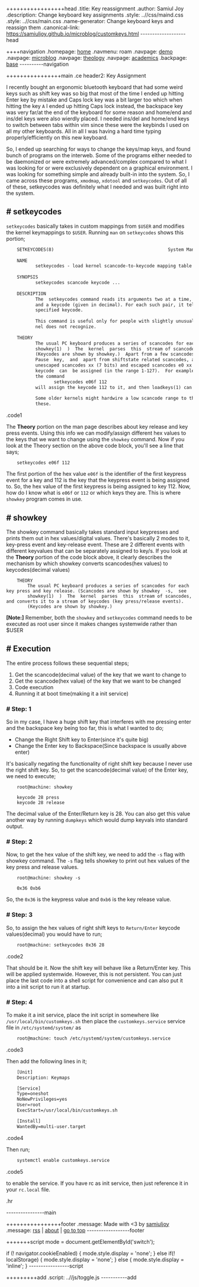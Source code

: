 +++++++++++++++++head
.title: Key reassignment
.author: Samiul Joy
.description: Change keyboard key assignments
.style: ..//css/maind.css
.style: ..//css/main.css
.name-generator: Change keyboard keys and reassign them
.canonical-link: https://samiuljoy.github.io/microblog/customkeys.html
-------------------head

++++navigation
.homepage: [home](..//index.html)
.navmenu: roam
.navpage: [demo](..//demo/base.html)
.navpage: [microblog](..//microblog/base.html)
.navpage: [theology](..//theology/base.html)
.navpage: [academics](..//academics/base.html)
.backpage: [base](base.html)
----------navigation

++++++++++++++++main
.ce header2: Key Assignment

I recently bought an ergonomic bluetooth keyboard that had some weird keys such as shift key was so big that most of the time I ended up hitting Enter key by mistake and Caps lock key was a bit larger too which when hitting the key `A` I ended up hitting Caps lock instead, the backspace key was very far/at the end of the keyboard for some reason and home/end and ins/del keys were also wierdly placed. I needed ins/del and home/end keys to switch between tabs within vim since these were the keybinds I used on all my other keyboards. All in all I was having a hard time typing properly/efficiently on this new keyboard.

So, I ended up searching for ways to change the keys/map keys, and found bunch of programs on the interweb. Some of the programs either needed to be daemonized or were extremely advanced/complex compared to what I was looking for or were exclusively dependent on a graphical environment. I was looking for something simple and already built-in into the system. So, I came across these programs, `xmodmap`, `xdotool` and `setkeycodes`. Out of all of these, setkeycodes was definitely what I needed and was built right into the system.

## # setkeycodes

 `setkeycodes` basically takes in custom mappings from `$USER` and modifies the kernel keymappings to `$USER`. Running `man` on `setkeycodes` shows this portion;


```1
	SETKEYCODES(8)                                           System Manager's Manual                                           SETKEYCODES(8)
	
	NAME
	       setkeycodes - load kernel scancode-to-keycode mapping table entries
	
	SYNOPSIS
	       setkeycodes scancode keycode ...
	
	DESCRIPTION
	       The  setkeycodes command reads its arguments two at a time, each pair of arguments consisting of a scancode (given in hexadecimal)
	       and a keycode (given in decimal). For each such pair, it tells the kernel keyboard driver to map the  specified  scancode  to  the
	       specified keycode.
	
	       This command is useful only for people with slightly unusual keyboards, that have a few keys which produce scancodes that the ker‐
	       nel does not recognize.
	
	THEORY
	       The usual PC keyboard produces a series of scancodes for each key press and key release. (Scancodes are shown by showkey  -s,  see
	       showkey(1)  )  The  kernel  parses  this  stream of scancodes, and converts it to a stream of keycodes (key press/release events).
	       (Keycodes are shown by showkey.)  Apart from a few scancodes with special meaning, and apart from the  sequence  produced  by  the
	       Pause  key,  and  apart from shiftstate related scancodes, and apart from the key up/down bit, the stream of scancodes consists of
	       unescaped scancodes xx (7 bits) and escaped scancodes e0 xx (8+7 bits).  To these scancodes or  scancode  pairs,  a  corresponding
	       keycode  can  be assigned (in the range 1-127).  For example, if you have a Macro key that produces e0 6f according to showkey(1),
	       the command
	              setkeycodes e06f 112
	       will assign the keycode 112 to it, and then loadkeys(1) can be used to define the function of this key.
	
	       Some older kernels might hardwire a low scancode range to the equivalent keycodes; setkeycodes will fail when  you  try  to  remap
	       these.
```
.code1

The **Theory** portion on the man page describes about key release and key press events. Using this info we can modify/assign different hex values to the keys that we want to change using the `showkey` command. Now if you look at the Theory section on the above code block, you'll see a line that says;

```no
	setkeycodes e06f 112
```

The first portion of the hex value `e06f` is the identifier of the first keypress event for a key and 112 is the key that the keypress event is being assigned to. So, the hex value of the first keypress is being assigned to key 112. Now, how do I know what is `e06f` or `112` or which keys they are. This is where `showkey` program comes in use.

## # showkey

The showkey command basically takes standard input keypresses and prints them out in hex values/digital values. There's basically 2 modes to it, key-press event and key-release event. These are 2 different events with different keyvalues that can be separately assigned to key/s. If you look at the **Theory** portion of the code block above, it clearly describes the mechanism by which showkey converts scancodes(hex values) to keycodes(decimal values)

```no
	THEORY
		The usual PC keyboard produces a series of scancodes for each key press and key release. (Scancodes are shown by showkey  -s,  see
		showkey(1)  )  The  kernel  parses  this  stream of scancodes, and converts it to a stream of keycodes (key press/release events).
		(Keycodes are shown by showkey.)
```

 **[Note:]** Remember, both the `showkey` and `setkeycodes` command needs to be executed as root user since it makes changes systemwide rather than $USER

## # Execution

The entire process follows these sequential steps;

1. Get the scancode(decimal value) of the key that we want to change to
2. Get the scancode(hex value) of the key that we want to be changed
3. Code execution
4. Running it at boot time(making it a init service)

### # Step: 1

So in my case, I have a huge shift key that interferes with me pressing enter and the backspace key being too far, this is what I wanted to do;

- Change the Right Shift key to Enter(since it's quite big)
- Change the Enter key to Backspace(Since backspace is usually above enter)

It's basically negating the functionality of right shift key because I never use the right shift key. So, to get the scancode(decimal value) of the Enter key, we need to execute;

```no
	root@machine: showkey

	keycode 28 press
	keycode 28 release
```

The decimal value of the Enter/Return key is 28. You can also get this value another way by running `dumpkeys` which would dump keyvals into standard output.

### # Step: 2

Now, to get the hex value of the shift key, we need to add the `-s` flag with showkey command. The `-s` flag tells showkey to print out hex values of the key press and release values.

```no
	root@machine: showkey -s

	0x36 0xb6
```

So, the `0x36` is the keypress value and `0xb6` is the key release value.

### # Step: 3

So, to assign the hex values of right shift keys to `Return/Enter` keycode values(decimal) you would have to run;

```2
	root@machine: setkeycodes 0x36 28
```
.code2

That should be it. Now the shift key will behave like a Return/Enter key. This will be applied systemwide. However, this is not persistent. You can just place the last code into a shell script for convenience and can also put it into a init script to run it at startup.

### # Step: 4

To make it a init service, place the init script in somewhere like `/usr/local/bin/customkeys.sh` then place the `customkeys.service` service file in `/etc/systemd/system/` as

```3
	root@machine: touch /etc/systemd/system/customkeys.service
```
.code3

Then add the following lines in it;

```4
	[Unit]
	Description: Keymaps

	[Service]
	Type=oneshot
	NoNewPrivileges=yes
	User=root
	ExecStart=/usr/local/bin/customkeys.sh

	[Install]
	WantedBy=multi-user.target
```
.code4

Then run;

```5
	systemctl enable customkeys.service
```
.code5

to enable the service. If you have rc as init service, then just reference it in your `rc.local` file.

.hr

----------------main

++++++++++++++++footer
.message: Made with <3 by [samiuljoy](https://github.com/samiuljoy)
.message: [rss](/rss.xml) | [about](/about.html) | [go to top](#)
------------------footer

+++++++script
mode = document.getElementById('switch');

if (! navigator.cookieEnabled) {
	mode.style.display = 'none';
}
else if(! localStorage) {
	mode.style.display = 'none';
}
else {
	mode.style.display = 'inline';
}
-----------------script

+++++++++add
.script: ..//js/toggle.js
-----------add
